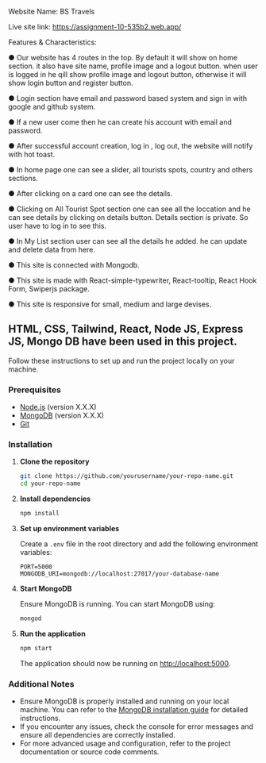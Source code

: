 Website Name: BS Travels

Live site link: https://assignment-10-535b2.web.app/

Features & Characteristics:

● Our website has 4 routes in the top. By default it will show on home section. it also have site name, profile image and a logout button. when user is logged in he qill show profile image and logout button, otherwise it will show login button and register button.

● Login section have email and password based system and sign in with google and github system.

● If a new user come then he can create his account with email and password.

● After successful account creation, log in , log out, the website will notify with hot toast.

● In home page one can see a slider, all tourists spots, country and others sections.

● After clicking on a card one can see the details.

● Clicking on All Tourist Spot section one can see all the loccation and he can see details by clicking on details button. Details section is private. So user have to log in to see this.

● In My List section user can see all the details he added. he can update and delete data from here.

● This site is connected with Mongodb.

● This site is made with React-simple-typewriter, React-tooltip, React Hook Form, Swiperjs package.

● This site is responsive for small, medium and large devises.


## HTML, CSS, Tailwind, React, Node JS, Express JS, Mongo DB have been used in this project.


Follow these instructions to set up and run the project locally on your machine.

### Prerequisites

- [Node.js](https://nodejs.org/) (version X.X.X)
- [MongoDB](https://www.mongodb.com/) (version X.X.X)
- [Git](https://git-scm.com/)

### Installation

1. **Clone the repository**

    ```sh
    git clone https://github.com/yourusername/your-repo-name.git
    cd your-repo-name
    ```

2. **Install dependencies**

    ```sh
    npm install
    ```

3. **Set up environment variables**

    Create a `.env` file in the root directory and add the following environment variables:

    ```env
    PORT=5000
    MONGODB_URI=mongodb://localhost:27017/your-database-name
    ```

4. **Start MongoDB**

    Ensure MongoDB is running. You can start MongoDB using:

    ```sh
    mongod
    ```

5. **Run the application**

    ```sh
    npm start
    ```

    The application should now be running on [http://localhost:5000](http://localhost:5000).

### Additional Notes

- Ensure MongoDB is properly installed and running on your local machine. You can refer to the [MongoDB installation guide](https://docs.mongodb.com/manual/installation/) for detailed instructions.
- If you encounter any issues, check the console for error messages and ensure all dependencies are correctly installed.
- For more advanced usage and configuration, refer to the project documentation or source code comments.